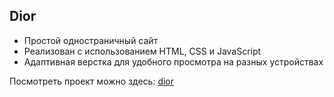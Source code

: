 ## Dior

- Простой одностраничный сайт
- Реализован с использованием HTML, CSS и JavaScript
- Адаптивная верстка для удобного просмотра на разных устройствах

Посмотреть проект можно здесь: [dior](https://alexanderkuznecov093.github.io/dior/)
